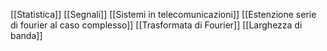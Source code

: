 [[Statistica]]
[[Segnali]]
[[Sistemi in telecomunicazioni]]
[[Estenzione serie di fourier al caso complesso]]
[[Trasformata di Fourier]]
[[Larghezza di banda]]